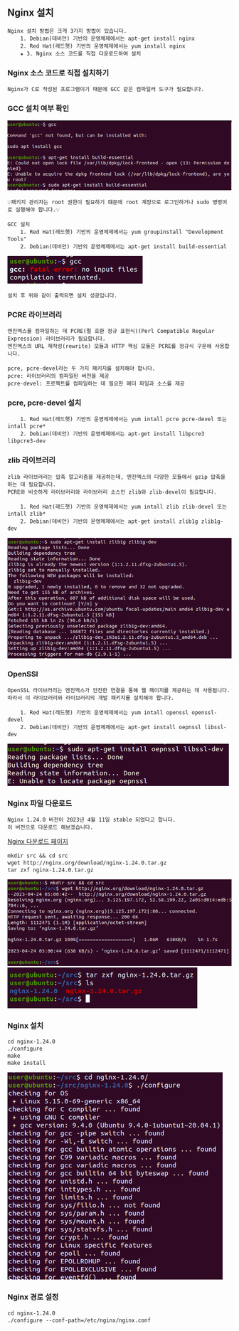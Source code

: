 ## Nginx 설치

```
Nginx 설치 방법은 크게 3가지 방법이 있습니다.
    1. Debian(데비안) 기반의 운영체제에서는 apt-get install nginx
    2. Red Hat(레드햇) 기반의 운영체제에서는 yum install nginx
    ★ 3. Nginx 소스 코드를 직접 다운로드하여 설치
```

### Nginx 소스 코드로 직접 설치하기

```
Nginx가 C로 작성된 프로그램이기 때문에 GCC 같은 컴파일러 도구가 필요합니다.
```

### GCC 설치 여부 확인

![img.png](img.png)

```
💡패키지 관리자는 root 권한이 필요하기 떄문에 root 계정으로 로그인하거나 sudo 명령어로 실행해야 합니다.💡

GCC 설치
    1. Red Hat(레드햇) 기반의 운영체제에서는 yum groupinstall "Development Tools"
    2. Debian(데비안) 기반의 운영체제에서는 apt-get install build-essential  
```

![img_1.png](img_1.png)

```
설치 후 위와 같이 출력되면 설치 성공입니다.
```

### PCRE 라이브러리
```
엔진엑스를 컴파일하는 데 PCRE(펄 호환 정규 표현식)(Perl Compatible Regular Expression) 라이브러리가 필요합니다.
엔진엑스의 URL 재작성(rewrite) 모듈과 HTTP 핵심 모듈은 PCRE를 정규식 구문에 사용합니다.

pcre, pcre-devel라는 두 가지 패키지를 설치해야 합니다.
pcre: 라이브러리의 컴파일된 버전을 제공
pcre-devel: 프로젝트를 컴파일하는 데 필요한 헤더 파일과 소스를 제공
```

### pcre, pcre-devel 설치
```
    1. Red Hat(레드햇) 기반의 운영체제에서는 yum intall pcre pcre-devel 또는 intall pcre*
    2. Debian(데비안) 기반의 운영체제에서는 apt-get install libpcre3 libpcre3-dev
```

### zlib 라이브러리
```
zlib 라이브러리는 압축 알고리즘을 제공하는데, 엔진엑스의 다양한 모듈에서 gzip 압축을 하는 데 필요합니다.
PCRE와 비슷하게 라이브러리와 라이브러리 소스인 zlib와 zlib-devel이 필요합니다.

    1. Red Hat(레드햇) 기반의 운영체제에서는 yum intall zlib zlib-devel 또는 intall zlib*
    2. Debian(데비안) 기반의 운영체제에서는 apt-get install zlib1g zlib1g-dev
```
![img_2.png](img_2.png)

### OpenSSl
```
OpenSSL 라이브러리는 엔진엑스가 안전한 연결을 통해 웹 페이지를 제공하는 데 사용됩니다.
따라서 이 라이브러리와 라이브러리의 개발 패키지를 설치해야 합니다.

    1. Red Hat(레드햇) 기반의 운영체제에서는 yum intall openssl openssl-devel
    2. Debian(데비안) 기반의 운영체제에서는 apt-get install oepnssl libssl-dev
```
![img_3.png](img_3.png)

### Nginx 파일 다운로드
```
Nginx 1.24.0 버전이 2023년 4월 11일 stable 되었다고 합니다.
이 버전으로 다운로드 해보겠습니다.
```
[Nginx 다운로드 페이지](https://nginx.org/en/download.html)

```
mkdir src && cd src
wget http://nginx.org/download/nginx-1.24.0.tar.gz
tar zxf nginx-1.24.0.tar.gz
```

![img_4.png](img_4.png)
![img_5.png](img_5.png)

### Nginx 설치
```
cd nginx-1.24.0
./configure
make
make install
```

![img_6.png](img_6.png)

### Nginx 경로 설정
```
cd nginx-1.24.0
./configure --conf-path=/etc/nginx/nginx.conf
```